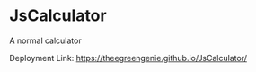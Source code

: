 # JsCalculator
A normal calculator

Deployment Link: https://theegreengenie.github.io/JsCalculator/
